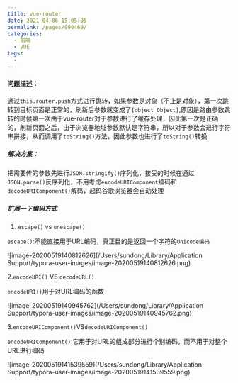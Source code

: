 ```yaml
---
title: vue-router
date: 2021-04-06 15:05:05
permalink: /pages/990469/
categories:
  - 前端
  - VUE
tags:
  - 
---
```

#### 问题描述：

通过`this.router.push`方式进行跳转，如果参数是对象（不止是对象），第一次跳转到目标页面是正常的，刷新后参数就变成了`[object Object]`,原因是路由参数跳转的时候第一次由于vue-router对于参数进行了缓存处理，因此第一次是正确的，刷新页面之后，由于浏览器地址参数默认是字符串，所以对于参数会进行字符串拼接，从而调用了`toString()`方法，因此参数也进行了`toString()`转换

##### 解决方案：

把需要传的参数先进行`JSON.stringify()`序列化，接受的时候在通过`JSON.parse()`反序列化，不用考虑`encodeURIComponent`编码和`decodeURIComponent()`解码，起码谷歌浏览器会自动处理

##### 扩展一下编码方式

1. `escape()` vs `unescape()`

`escape()`:不能直接用于URL编码，真正目的是返回一个字符的`Unicode编码`

![image-20200519140812626](/Users/sundong/Library/Application Support/typora-user-images/image-20200519140812626.png)

2.`encodeURI()` VS `decodeURL()`

`encodeURI()`用于对URL编码的函数

![image-20200519140945762](/Users/sundong/Library/Application Support/typora-user-images/image-20200519140945762.png)

3.`encodeURIComponent()`VS`decodeURIComponent()`

`encodeURIComponent()`:它用于对URL的组成部分进行个别编码，而不用于对整个URL进行编码

![image-20200519141539559](/Users/sundong/Library/Application Support/typora-user-images/image-20200519141539559.png)

